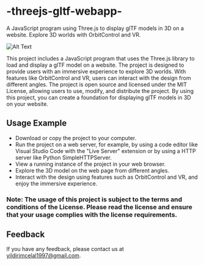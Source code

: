 # -threejs-gltf-webapp-

A JavaScript program using Three.js to display glTF models in 3D on a website. Explore 3D worlds with OrbitControl and VR.

![Alt Text](https://media0.giphy.com/media/zrG7JzoPTOmnAxZyjN/giphy.gif?cid=ecf05e47er7lwbxoyf6v8lkpjaa4fsmui37cw5ui7dcfaj2y&rid=giphy.gif&ct=g)

This project includes a JavaScript program that uses the Three.js library to load and display a glTF model on a website. The project is designed to provide users with an immersive experience to explore 3D worlds. With features like OrbitControl and VR, users can interact with the design from different angles. The project is open source and licensed under the MIT License, allowing users to use, modify, and distribute the project. By using this project, you can create a foundation for displaying glTF models in 3D on your website.

## Usage Example

- Download or copy the project to your computer.
- Run the project on a web server, for example, by using a code editor like Visual Studio Code with the "Live Server" extension or by using a HTTP server like Python SimpleHTTPServer.
- View a running instance of the project in your web browser.
- Explore the 3D model on the web page from different angles.
- Interact with the design using features such as OrbitControl and VR, and enjoy the immersive experience.

### Note: The usage of this project is subject to the terms and conditions of the License. Please read the license and ensure that your usage complies with the license requirements.

## Feedback

If you have any feedback, please contact us at yildirimcelal1997@gmail.com.
